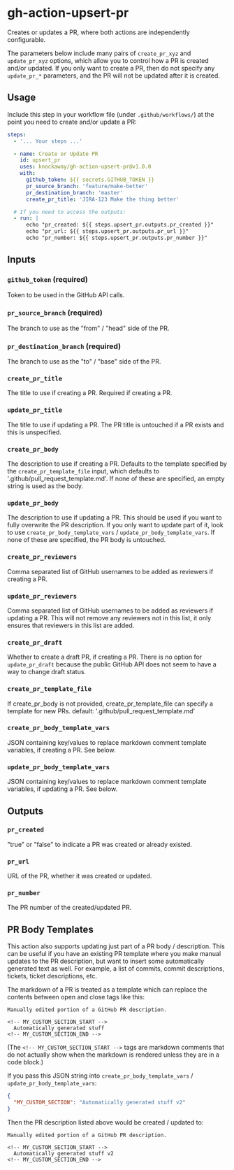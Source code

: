 # gh-action-upsert-pr

Creates or updates a PR, where both actions are independently configurable. 

The parameters below include many pairs of `create_pr_xyz` and `update_pr_xyz` options, which allow 
you to control how a PR is created and/or updated. If you only want to create a PR, then do not specify any
`update_pr_*` parameters, and the PR will not be updated after it is created.

## Usage

Include this step in your workflow file (under `.github/workflows/`) at the point you need to
create and/or update a PR:

```yaml
steps:
  - '... Your steps ...'

  - name: Create or Update PR
    id: upsert_pr
    uses: knockaway/gh-action-upsert-pr@v1.0.0
    with:
      github_token: ${{ secrets.GITHUB_TOKEN }}
      pr_source_branch: 'feature/make-better'
      pr_destination_branch: 'master'
      create_pr_title: 'JIRA-123 Make the thing better'

  # If you need to access the outputs:
  - run: |
      echo "pr_created: ${{ steps.upsert_pr.outputs.pr_created }}"
      echo "pr_url: ${{ steps.upsert_pr.outputs.pr_url }}"
      echo "pr_number: ${{ steps.upsert_pr.outputs.pr_number }}"
```

## Inputs

### `github_token` (required)

Token to be used in the GitHub API calls.

### `pr_source_branch` (required)

The branch to use as the "from" / "head" side of the PR.

### `pr_destination_branch` (required)

The branch to use as the "to" / "base" side of the PR.

### `create_pr_title`

The title to use if creating a PR. Required if creating a PR.

### `update_pr_title`

The title to use if updating a PR. The PR title is untouched if a PR exists
and this is unspecified.

### `create_pr_body`

The description to use if creating a PR. Defaults to the template specified
by the `create_pr_template_file` input, which defaults to '.github/pull_request_template.md'.
If none of these are specified, an empty string is used as the body.

### `update_pr_body`

The description to use if updating a PR. This should be used if you want to fully overwrite
the PR description. If you only want to update part of it, look to use 
`create_pr_body_template_vars` / `update_pr_body_template_vars`. 
If none of these are specified, the PR body is untouched.

### `create_pr_reviewers`

Comma separated list of GitHub usernames to be added as reviewers if creating a PR.

### `update_pr_reviewers`

Comma separated list of GitHub usernames to be added as reviewers if updating a PR.
This will not remove any reviewers not in this list, it only ensures that reviewers
in this list are added.

### `create_pr_draft`

Whether to create a draft PR, if creating a PR. There is no option for `update_pr_draft`
because the public GitHub API does not seem to have a way to change draft status.

### `create_pr_template_file`

If create_pr_body is not provided, create_pr_template_file can specify a template for new PRs.
default: '.github/pull_request_template.md'

### `create_pr_body_template_vars`

JSON containing key/values to replace <!-- --> markdown comment template variables, if creating a PR.
See below.

### `update_pr_body_template_vars`

JSON containing key/values to replace <!-- --> markdown comment template variables, if updating a PR.
See below.

## Outputs

### `pr_created`

"true" or "false" to indicate a PR was created or already existed.

### `pr_url`

URL of the PR, whether it was created or updated.

### `pr_number`

The PR number of the created/updated PR.

## PR Body Templates

This action also supports updating just part of a PR body / description. This can be useful if 
you have an existing PR template where you make manual updates to the PR description, but want to
insert some automatically generated text as well. For example, a list of commits, commit descriptions,
tickets, ticket descriptions, etc. 

The markdown of a PR is treated as a template which can replace the contents between open and 
close tags like this:

```
Manually edited portion of a GitHub PR description. 

<!-- MY_CUSTOM_SECTION_START -->
  Automatically generated stuff
<!-- MY_CUSTOM_SECTION_END -->
```

(The `<!-- MY_CUSTOM_SECTION_START -->` tags are markdown comments that do not actually show when
the markdown is rendered unless they are in a code block.)

If you pass this JSON string into `create_pr_body_template_vars` / `update_pr_body_template_vars`:

```json
{
  "MY_CUSTOM_SECTION": "Automatically generated stuff v2"
}
```

Then the PR description listed above would be created / updated to:

```
Manually edited portion of a GitHub PR description. 

<!-- MY_CUSTOM_SECTION_START -->
  Automatically generated stuff v2
<!-- MY_CUSTOM_SECTION_END -->
```
